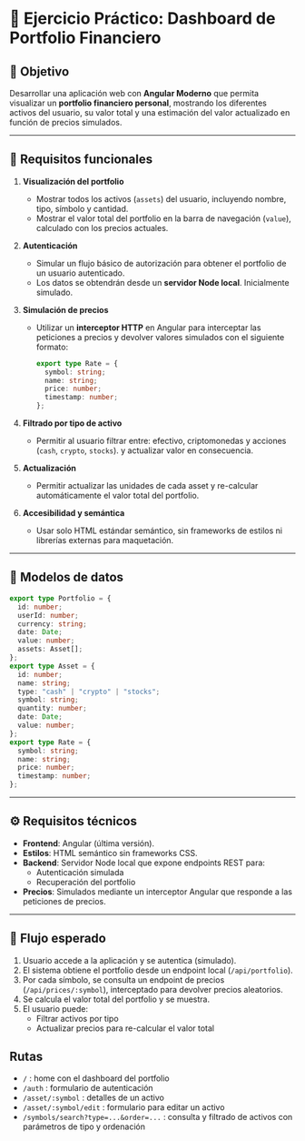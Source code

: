 # 💼 Ejercicio Práctico: Dashboard de Portfolio Financiero

## 🎯 Objetivo

Desarrollar una aplicación web con **Angular Moderno** que permita visualizar un **portfolio financiero personal**, mostrando los diferentes activos del usuario, su valor total y una estimación del valor actualizado en función de precios simulados.

---

## 🧱 Requisitos funcionales

1. **Visualización del portfolio**

   - Mostrar todos los activos (`assets`) del usuario, incluyendo nombre, tipo, símbolo y cantidad.
   - Mostrar el valor total del portfolio en la barra de navegación (`value`), calculado con los precios actuales.

2. **Autenticación**

   - Simular un flujo básico de autorización para obtener el portfolio de un usuario autenticado.
   - Los datos se obtendrán desde un **servidor Node local**. Inicialmente simulado.

3. **Simulación de precios**

   - Utilizar un **interceptor HTTP** en Angular para interceptar las peticiones a precios y devolver valores simulados con el siguiente formato:
     ```ts
     export type Rate = {
       symbol: string;
       name: string;
       price: number;
       timestamp: number;
     };
     ```

4. **Filtrado por tipo de activo**

   - Permitir al usuario filtrar entre: efectivo, criptomonedas y acciones (`cash`, `crypto`, `stocks`). y actualizar valor en consecuencia.

5. **Actualización**

   - Permitir actualizar las unidades de cada asset y re-calcular automáticamente el valor total del portfolio.

6. **Accesibilidad y semántica**
   - Usar solo HTML estándar semántico, sin frameworks de estilos ni librerías externas para maquetación.

---

## 🧾 Modelos de datos

```ts
export type Portfolio = {
  id: number;
  userId: number;
  currency: string;
  date: Date;
  value: number;
  assets: Asset[];
};
export type Asset = {
  id: number;
  name: string;
  type: "cash" | "crypto" | "stocks";
  symbol: string;
  quantity: number;
  date: Date;
  value: number;
};
export type Rate = {
  symbol: string;
  name: string;
  price: number;
  timestamp: number;
};
```

---

## ⚙️ Requisitos técnicos

- **Frontend**: Angular (última versión).
- **Estilos**: HTML semántico sin frameworks CSS.
- **Backend**: Servidor Node local que expone endpoints REST para:
  - Autenticación simulada
  - Recuperación del portfolio
- **Precios**: Simulados mediante un interceptor Angular que responde a las peticiones de precios.

---

## 🔄 Flujo esperado

1. Usuario accede a la aplicación y se autentica (simulado).
2. El sistema obtiene el portfolio desde un endpoint local (`/api/portfolio`).
3. Por cada símbolo, se consulta un endpoint de precios (`/api/prices/:symbol`), interceptado para devolver precios aleatorios.
4. Se calcula el valor total del portfolio y se muestra.
5. El usuario puede:
   - Filtrar activos por tipo
   - Actualizar precios para re-calcular el valor total

## Rutas

- `/` : home con el dashboard del portfolio
- `/auth` : formulario de autenticación
- `/asset/:symbol` : detalles de un activo
- `/asset/:symbol/edit` : formulario para editar un activo
- `/symbols/search?type=...&order=...` : consulta y filtrado de activos con parámetros de tipo y ordenación
